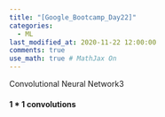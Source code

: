 ```yaml
---
title: "[Google_Bootcamp_Day22]"
categories: 
  - ML
last_modified_at: 2020-11-22 12:00:00
comments: true
use_math: true # MathJax On
---
```


Convolutional Neural Network3

#### 1 * 1 convolutions
